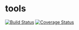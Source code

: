 # tools

[![Build Status](https://travis-ci.org/kaogps/tools.svg?branch=master)](https://travis-ci.org/kaogps/tools)
[![Coverage Status](https://coveralls.io/repos/github/kaogps/tools/badge.svg?branch=master)](https://coveralls.io/github/kaogps/tools?branch=master)